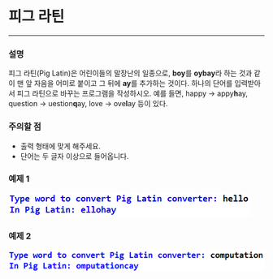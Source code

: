 # 피그 라틴
****
### 설명
피그 라틴(Pig Latin)은 어린이들의 말장난의 일종으로, **boy**를 **oybay**라 하는 것과 같이 맨 앞 자음을 어미로 붙이고 그 뒤에 **ay**를 추가하는 것이다. 하나의 단어를 입력받아서 피그 라틴으로 바꾸는 프로그램을 작성하시오.
예를 들면, happy → appy**h**ay, question → uestion**q**ay, love → ove**l**ay 등이 있다.

### 주의할 점
- 출력 형태에 맞게 해주세요.
- 단어는 두 글자 이상으로 들어옵니다.

### 예제 1
![](/week04/p1/00.png)

### 예제 2
![](/week04/p1/01.png)
